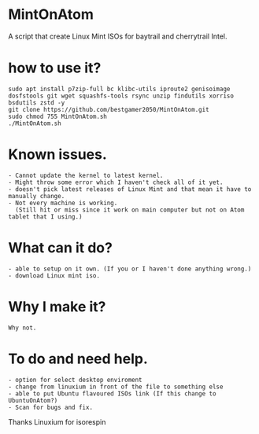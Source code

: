 # MintOnAtom
 A script that create Linux Mint ISOs for baytrail and cherrytrail Intel.

# how to use it?
    sudo apt install p7zip-full bc klibc-utils iproute2 genisoimage dosfstools git wget squashfs-tools rsync unzip findutils xorriso bsdutils zstd -y
    git clone https://github.com/bestgamer2050/MintOnAtom.git
    sudo chmod 755 MintOnAtom.sh
    ./MintOnAtom.sh
    

# Known issues.
    - Cannot update the kernel to latest kernel.
    - Might throw some error which I haven't check all of it yet.
    - doesn't pick latest releases of Linux Mint and that mean it have to manually change.
    - Not every machine is working.
      (Still hit or miss since it work on main computer but not on Atom tablet that I using.)
    
# What can it do?
    - able to setup on it own. (If you or I haven't done anything wrong.)
    - download Linux mint iso.
    
# Why I make it?
    Why not.
    
# To do and need help.
    - option for select desktop enviroment
    - change from linuxium in front of the file to something else
    - able to put Ubuntu flavoured ISOs link (If this change to UbuntuOnAtom?)
    - Scan for bugs and fix.


Thanks Linuxium for isorespin
